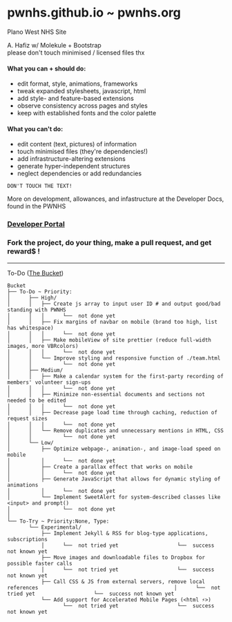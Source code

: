 # pwnhs.github.io ~ pwnhs.org
Plano West NHS Site

A. Hafiz w/ Molekule + Bootstrap  
please don't touch minimised / licensed files thx

#### What you can + should do:

+ edit format, style, animations, frameworks
+ tweak expanded stylesheets, javascript, html 
+ add style- and feature-based extensions 
+ observe consistency across pages and styles 
+ keep with established fonts and the color palette

#### What you can't do:

+ edit content (text, pictures) of information 
+ touch minimised files (they're dependencies!) 
+ add infrastructure-altering extensions 
+ generate hyper-independent structures 
+ neglect dependencies or add redundancies


```
DON'T TOUCH THE TEXT!
```

More on development, allowances, and infastructure at the Developer Docs, found in the PWNHS 
### [Developer Portal](http://github.com/)  
  
### Fork the project, do your thing, make a pull request, and get reward$ !  

      
      
---  

To-Do ([The Bucket](http://developer.pwnhs.org#bucket))

```
Bucket
├── To-Do ~ Priority:
│      ├── High/
│      │   ├── Create js array to input user ID # and output good/bad standing with PWNHS        
│      │   │      └──  not done yet
│      │   ├── Fix margins of navbar on mobile (brand too high, list has whitespace)              
│      │   │      └──  not done yet
│      │   ├── Make mobileView of site prettier (reduce full-width images, more VBRcolors)        
│      │   │      └──  not done yet
│      │   └── Improve styling and responsive function of ./team.html                            
│      │          └──  not done yet
│      ├── Medium/
│      │   ├── Make a calendar system for the first-party recording of members' volunteer sign-ups
│      │   │      └──  not done yet
│      │   ├── Minimize non-essential documents and sections not needed to be edited               
│      │   │      └──  not done yet
│      │   ├── Decrease page load time through caching, reduction of request sizes                 
│      │   │      └──  not done yet
│      │   └── Remove duplicates and unnecessary mentions in HTML, CSS                             
│      │          └──  not done yet
│      └── Low/
│          ├── Optimize webpage-, animation-, and image-load speed on mobile                       
│          │      └──  not done yet
│          ├── Create a parallax effect that works on mobile                                       
│          │      └──  not done yet
│          ├── Generate JavaScript that allows for dynamic styling of animations                   
│          │      └──  not done yet
│          └── Implement SweetAlert for system-described classes like <input> and prompt()         
│                 └──  not done yet
│
└── To-Try ~ Priority:None, Type:
       └── Experimental/
           ├── Implement Jekyll & RSS for blog-type applications, subscriptions                   
           │      └──  not tried yet                   └──  success not known yet
           ├── Move images and downloadable files to Dropbox for possible faster calls             
           │      └──  not tried yet                   └──  success not known yet
           ├── Call CSS & JS from external servers, remove local references                                            │      └──  not tried yet                   └──  success not known yet
           └── Add support for Accelerated Mobile Pages (<html ⚡️>)                               
                  └──  not tried yet                   └──  success not known yet
```


